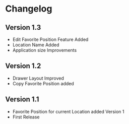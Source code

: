 # Changelog
## Version 1.3
* Edit Favorite Position Feature Added
* Location Name Added
* Application size Improvements
## Version 1.2
* Drawer Layout Improved
* Copy Favorite Position added
## Version 1.1
* Favorite Position for current Location added
Version 1
 * First Release
